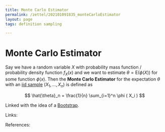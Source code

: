 ```yaml
---
title: Monte Carlo Estimator
permalink: /zettel/202101091835_monteCarloEstimator
layout: page
tags: definition sampling

---
```

# Monte Carlo Estimator

Say we have a random variable $X$ with probability mass function / probability density function $f_{X}(x)$ and we want to 
estimate $\theta = \mathrm{E} ( \phi(X))$ for some function $\phi(x)$. Then the **Monte Carlo Estimator** for the expectation $\theta$ with 
an [iid sample](202012241510_sampleDefinition) $(X_1, \dots, X_n)$ is defined as

$$
\hat{\theta}_n = \frac{1}{n} \sum_{i=1}^n \phi ( X_i )
$$

Linked with the idea of a [Bootstrap](202101161648_theBootstrap).

Links: 

References: 

